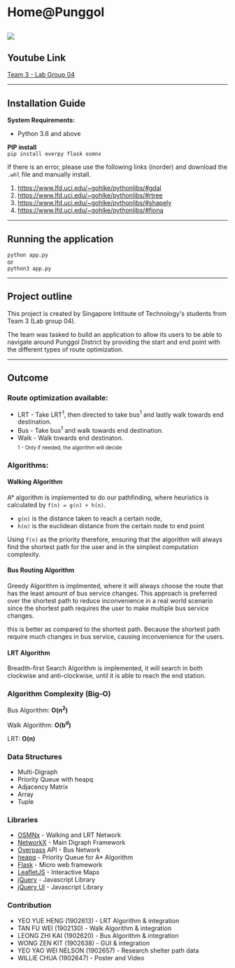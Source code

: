Home@Punggol
=======
![](demo.gif)
---

Youtube Link
-----

[Team 3 - Lab Group 04](https://youtu.be/cngSOIWU8lc)

---

Installation Guide
------
**System Requirements:**  
- Python 3.6 and above  


**PIP install**  
``pip install overpy flask osmnx`` 

If there is an error, please use the following links (inorder) and download the ``.whl`` file and manually install.  
1. https://www.lfd.uci.edu/~gohlke/pythonlibs/#gdal  
2. https://www.lfd.uci.edu/~gohlke/pythonlibs/#rtree  
3. https://www.lfd.uci.edu/~gohlke/pythonlibs/#shapely  
4. https://www.lfd.uci.edu/~gohlke/pythonlibs/#fiona  
---
Running the application  
------

``python app.py``  
or  
``python3 app.py``  

---
Project outline
-----

This project is created by Singapore Intitsute of Technology's students from Team 3 (Lab group 04).  

The team was tasked to build an application to allow its users to be able to navigate around Punggol District by providing the start and end point with the different types of route optimization.

---
Outcome
-----

### Route optimization available:
- LRT - Take LRT<sup>1</sup>, then directed to take bus<sup>1</sup> and lastly walk towards end destination.
- Bus - Take bus<sup>1</sup> and walk towards end destination.
- Walk - Walk towards end destinaton.  
<sub>1 - Only if needed, the algorithm will decide</sub>

### Algorithms:
#### Walking Algorithm  
A* algorithm is implemented to do our pathfinding, where heuristics is calculated by
``f(n) = g(n) + h(n)``.
- ``g(n)`` is the distance taken to reach a certain node, 
- ``h(n)`` is the euclidean distance from the certain node to end point

Using ``f(n)`` as the priority therefore, ensuring that the
algorithm will always find the shortest path for the user and in the simplest computation complexity.
 
#### Bus Routing Algorithm
Greedy Algorithm is implmented, where it will always choose the route that has the least amount of bus service changes. This approach is preferred over the shortest path to reduce inconvenience in a real world scenario since the shortest path requires the user to make multiple bus service changes.

 this is better as compared to the shortest path. Because the shortest path require much changes in bus service, causing inconvenience for the users.

#### LRT Algorithm
Breadth-first Search Algorithm is implemented, it will search in both clockwise and anti-clockwise, until it is able to reach the end station.

### Algorithm Complexity (Big-O)
Bus Algorithm: **O(n<sup>2</sup>)**  
  
Walk Algorithm: **O(b<sup>d</sup>)**  
  
LRT: **O(n)**  

### Data Structures
- Multi-Digraph 
- Priority Queue with heapq
- Adjacency Matrix
- Array
- Tuple

### Libraries
- [OSMNx](https://osmnx.readthedocs.io/en/stable/) - Walking and LRT Network  
- [NetworkX](https://networkx.github.io/) - Main Digraph Framework  
- [Overpass](https://pypi.org/project/overpy/) API - Bus Network  
- [heapq](https://docs.python.org/2/library/heapq.html) - Priority Queue for A* Algorithm  
- [Flask](https://flask.palletsprojects.com/en/1.1.x/) - Micro web framework
- [LeafletJS](https://leafletjs.com/) - Interactive Maps
- [jQuery](https://jquery.com) - Javascript Library
- [jQuery UI](https://jqueryui.com/) - Javascript Library

### Contribution

- YEO YUE HENG (1902613) - LRT Algorithm & integration
- TAN FU WEI (1902130) - Walk Algorithm & integration
- LEONG ZHI KAI (1902620) - Bus Algorithm & integration
- WONG ZEN KIT (1902638) - GUI & integration
- YEO YAO WEI NELSON (1902657) - Research shelter path data
- WILLIE CHUA (1902647) - Poster and Video 




